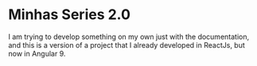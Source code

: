 # Minhas Series 2.0

I am trying to develop something on my own just with the documentation, and this is a version of a project that I already developed in ReactJs, but now in Angular 9.
